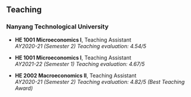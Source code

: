 ## Teaching

### Nanyang Technological University

- **HE 1001 Microeconomics I**, Teaching Assistant  
  *AY2020-21 (Semester 2)*
  *Teaching evaluation: 4.54/5*

- **HE 1001 Microeconomics I**, Teaching Assistant  
  *AY2021-22 (Semester 1)*
  *Teaching evaluation: 4.67/5*

- **HE 2002 Macroeconomics II**, Teaching Assistant  
  *AY2020-21 (Semester 2)*
  *Teaching evaluation: 4.82/5 (Best Teaching Award)*
